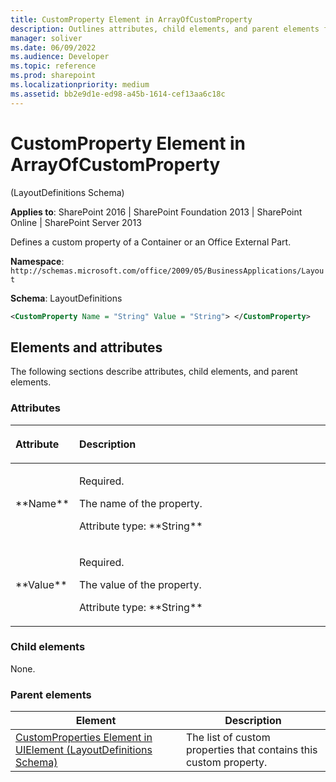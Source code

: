 ```yaml
---
title: CustomProperty Element in ArrayOfCustomProperty
description: Outlines attributes, child elements, and parent elements for the CustomProperty element in Sharepoint.
manager: soliver
ms.date: 06/09/2022
ms.audience: Developer
ms.topic: reference
ms.prod: sharepoint
ms.localizationpriority: medium
ms.assetid: bb2e9d1e-ed98-a45b-1614-cef13aa6c18c
---
```


# CustomProperty Element in ArrayOfCustomProperty 

(LayoutDefinitions Schema)

**Applies to**: SharePoint 2016 | SharePoint Foundation 2013 | SharePoint Online | SharePoint Server 2013

Defines a custom property of a Container or an Office External Part.

**Namespace**: `http://schemas.microsoft.com/office/2009/05/BusinessApplications/Layout`

**Schema**: LayoutDefinitions

```XML
<CustomProperty Name = "String" Value = "String"> </CustomProperty>
```

## Elements and attributes

The following sections describe attributes, child elements, and parent elements.

### Attributes

<table>
<colgroup>
<col width="20%" />
<col width="80%" />
</colgroup>
<thead>
<tr class="header">
<th align="left"><p>Attribute</p></th>
<th align="left"><p>Description</p></th>
</tr>
</thead>
<tbody>
<tr class="odd">
<td align="left"><p>**Name**</p></td>
<td align="left"><p>Required.</p>
<p>The name of the property.</p>
<p>Attribute type: **String**</p></td>
</tr>
<tr class="even">
<td align="left"><p>**Value**</p></td>
<td align="left"><p>Required.</p>
<p>The value of the property.</p>
<p>Attribute type: **String**</p></td>
</tr>
</tbody>
</table>

### Child elements

None.

### Parent elements

|Element|Description|
|----------|-----------|
|[CustomProperties Element in UIElement (LayoutDefinitions Schema)]("customproperties-element-in-uielement-layoutdefinitions-schema.md)|The list of custom properties that contains this custom property. |







